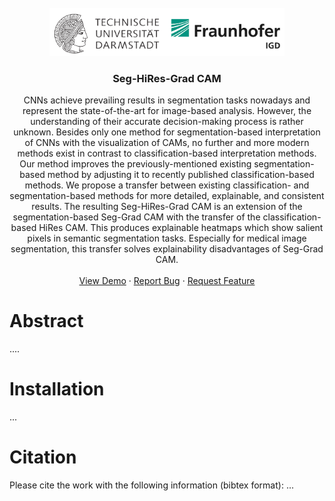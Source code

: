 <br />
<div align="center">
  
  <a href="https://github.com">
    <img src="readme_images/tuda_igd.png" alt="Logo" width="376" height="77">
  </a>
  

  <h3 align="center">Seg-HiRes-Grad CAM</h3>

  <p align="center">
    CNNs achieve prevailing results in segmentation tasks nowadays and represent the state-of-the-art for image-based analysis. However, the understanding of their 
    accurate decision-making process is rather unknown. Besides only one method for segmentation-based interpretation of CNNs with the visualization of CAMs, no
    further and more modern methods exist in contrast to classification-based interpretation methods. Our method improves the previously-mentioned existing 
    segmentation-based method by adjusting it to recently published classification-based methods. We propose a transfer between existing classification- and 
    segmentation-based methods for more detailed, explainable, and consistent results. The resulting Seg-HiRes-Grad CAM is an extension of the segmentation-based 
    Seg-Grad CAM with the transfer of the classification-based HiRes CAM. This produces explainable heatmaps which show salient pixels in semantic segmentation tasks. 
    Especially for medical image segmentation, this transfer solves explainability disadvantages of Seg-Grad CAM.
    <br />
    <br />
    <a href="https://github.com/">View Demo</a>
    ·
    <a href="https://github.com/">Report Bug</a>
    ·
    <a href="https://github.com/">Request Feature</a>
  </p>
</div>


# Abstract
....


# Installation
...

# Citation
Please cite the work with the following information (bibtex format):
...
